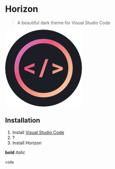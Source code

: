 # Horizon

> A beautiful dark theme for Visual Studio Code

![Icon](../icon.png)

## Installation

1. Install [Visual Studio Code](https://code.visualstudio.com/)
2. ?
3. Install Horizon

**bold**
_italic_

[logo]: link

`code`

```javascript
```
